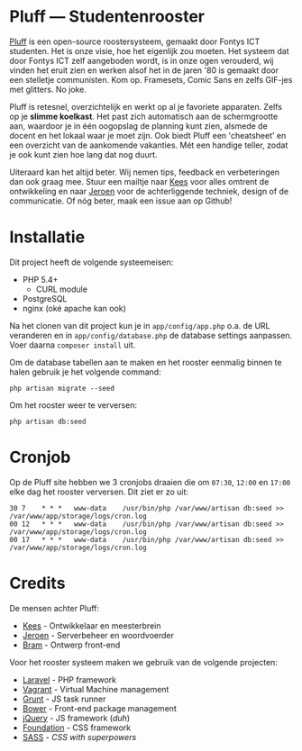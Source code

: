 Pluff — Studentenrooster
========================

[Pluff](https://pluff.nl) is een open-source roostersysteem, gemaakt door Fontys ICT studenten. Het is onze visie, hoe het eigenlijk zou moeten. Het systeem dat door Fontys ICT zelf aangeboden wordt, is in onze ogen verouderd, wij vinden het eruit zien en werken alsof het in de jaren '80 is gemaakt door een stelletje communisten. Kom op. Framesets, Comic Sans en zelfs GIF-jes met glitters. No joke.

Pluff is retesnel, overzichtelijk en werkt op al je favoriete apparaten. Zelfs op je **slimme koelkast**. Het past zich automatisch aan de schermgrootte aan, waardoor je in één oogopslag de planning kunt zien, alsmede de docent en het lokaal waar je moet zijn. Ook biedt Pluff een 'cheatsheet' en een overzicht van de aankomende vakanties. Mét een handige teller, zodat je ook kunt zien hoe lang dat nog duurt.

Uiteraard kan het altijd beter. Wij nemen tips, feedback en verbeteringen dan ook graag mee. Stuur een mailtje naar [Kees](mailto:info@webduck.nl) voor alles omtrent de ontwikkeling en naar [Jeroen](mailto:jeroen@laylo.nl) voor de achterliggende techniek, design of de communicatie. Of nóg beter, maak een issue aan op Github!

# Installatie

Dit project heeft de volgende systeemeisen:

- PHP 5.4+
    + CURL module
- PostgreSQL
- nginx (oké apache kan ook)

Na het clonen van dit project kun je in `app/config/app.php` o.a. de URL veranderen en in `app/config/database.php` de database settings aanpassen. Voer daarna `composer install` uit.

Om de database tabellen aan te maken en het rooster eenmalig binnen te halen gebruik je het volgende command:
```shell
php artisan migrate --seed
```

Om het rooster weer te verversen:
```shell
php artisan db:seed
```

# Cronjob

Op de Pluff site hebben we 3 cronjobs draaien die om `07:30`, `12:00` en `17:00` elke dag het rooster verversen. Dit ziet er zo uit:

```shell
30 7    * * *   www-data    /usr/bin/php /var/www/artisan db:seed >> /var/www/app/storage/logs/cron.log
00 12   * * *   www-data    /usr/bin/php /var/www/artisan db:seed >> /var/www/app/storage/logs/cron.log
00 17   * * *   www-data    /usr/bin/php /var/www/artisan db:seed >> /var/www/app/storage/logs/cron.log
```
# Credits

De mensen achter Pluff:

- [Kees](https://www.webduck.nl) - Ontwikkelaar en meesterbrein
- [Jeroen](https://www.laylo.nl) - Serverbeheer en woordvoerder
- [Bram](http://www.mashed-creative.nl) - Ontwerp front-end

Voor het rooster systeem maken we gebruik van de volgende projecten:

- [Laravel](http://laravel.com/) - PHP framework
- [Vagrant](http://www.vagrantup.com/) - Virtual Machine management
- [Grunt](http://gruntjs.com/) - JS task runner
- [Bower](http://bower.io/) - Front-end package management
- [jQuery](http://jquery.com/) - JS framework (*duh*)
- [Foundation](http://foundation.zurb.com/) - CSS framework
- [SASS](http://sass-lang.com/) - *CSS with superpowers*
